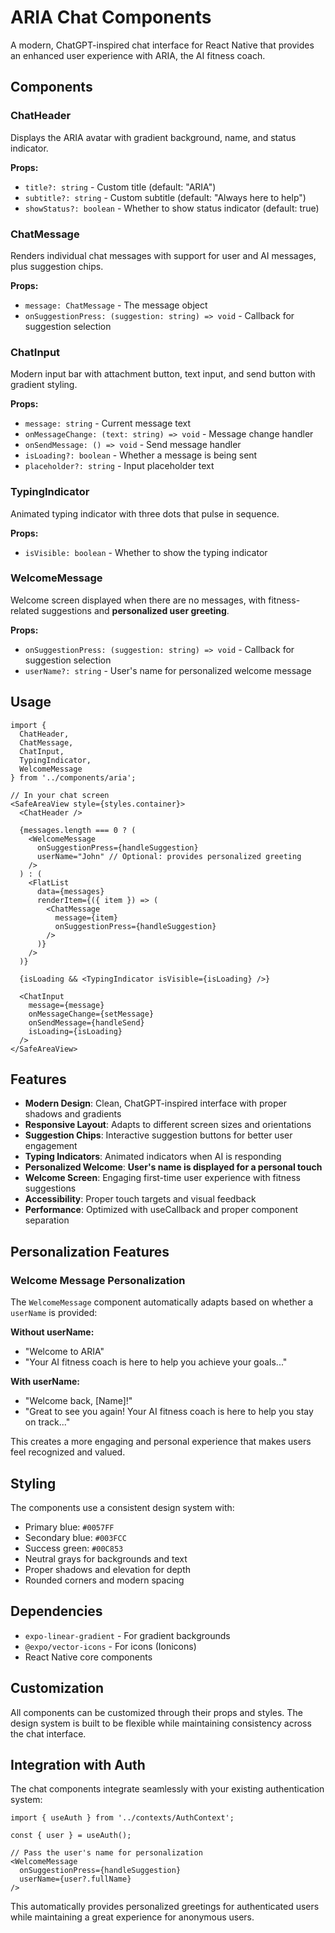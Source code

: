 # ARIA Chat Components

A modern, ChatGPT-inspired chat interface for React Native that provides an enhanced user experience with ARIA, the AI fitness coach.

## Components

### ChatHeader
Displays the ARIA avatar with gradient background, name, and status indicator.

**Props:**
- `title?: string` - Custom title (default: "ARIA")
- `subtitle?: string` - Custom subtitle (default: "Always here to help")
- `showStatus?: boolean` - Whether to show status indicator (default: true)

### ChatMessage
Renders individual chat messages with support for user and AI messages, plus suggestion chips.

**Props:**
- `message: ChatMessage` - The message object
- `onSuggestionPress: (suggestion: string) => void` - Callback for suggestion selection

### ChatInput
Modern input bar with attachment button, text input, and send button with gradient styling.

**Props:**
- `message: string` - Current message text
- `onMessageChange: (text: string) => void` - Message change handler
- `onSendMessage: () => void` - Send message handler
- `isLoading?: boolean` - Whether a message is being sent
- `placeholder?: string` - Input placeholder text

### TypingIndicator
Animated typing indicator with three dots that pulse in sequence.

**Props:**
- `isVisible: boolean` - Whether to show the typing indicator

### WelcomeMessage
Welcome screen displayed when there are no messages, with fitness-related suggestions and **personalized user greeting**.

**Props:**
- `onSuggestionPress: (suggestion: string) => void` - Callback for suggestion selection
- `userName?: string` - User's name for personalized welcome message

## Usage

```tsx
import { 
  ChatHeader, 
  ChatMessage, 
  ChatInput, 
  TypingIndicator, 
  WelcomeMessage 
} from '../components/aria';

// In your chat screen
<SafeAreaView style={styles.container}>
  <ChatHeader />
  
  {messages.length === 0 ? (
    <WelcomeMessage 
      onSuggestionPress={handleSuggestion}
      userName="John" // Optional: provides personalized greeting
    />
  ) : (
    <FlatList
      data={messages}
      renderItem={({ item }) => (
        <ChatMessage 
          message={item} 
          onSuggestionPress={handleSuggestion}
        />
      )}
    />
  )}
  
  {isLoading && <TypingIndicator isVisible={isLoading} />}
  
  <ChatInput
    message={message}
    onMessageChange={setMessage}
    onSendMessage={handleSend}
    isLoading={isLoading}
  />
</SafeAreaView>
```

## Features

- **Modern Design**: Clean, ChatGPT-inspired interface with proper shadows and gradients
- **Responsive Layout**: Adapts to different screen sizes and orientations
- **Suggestion Chips**: Interactive suggestion buttons for better user engagement
- **Typing Indicators**: Animated indicators when AI is responding
- **Personalized Welcome**: **User's name is displayed for a personal touch**
- **Welcome Screen**: Engaging first-time user experience with fitness suggestions
- **Accessibility**: Proper touch targets and visual feedback
- **Performance**: Optimized with useCallback and proper component separation

## Personalization Features

### Welcome Message Personalization
The `WelcomeMessage` component automatically adapts based on whether a `userName` is provided:

**Without userName:**
- "Welcome to ARIA"
- "Your AI fitness coach is here to help you achieve your goals..."

**With userName:**
- "Welcome back, [Name]!"
- "Great to see you again! Your AI fitness coach is here to help you stay on track..."

This creates a more engaging and personal experience that makes users feel recognized and valued.

## Styling

The components use a consistent design system with:
- Primary blue: `#0057FF`
- Secondary blue: `#003FCC`
- Success green: `#00C853`
- Neutral grays for backgrounds and text
- Proper shadows and elevation for depth
- Rounded corners and modern spacing

## Dependencies

- `expo-linear-gradient` - For gradient backgrounds
- `@expo/vector-icons` - For icons (Ionicons)
- React Native core components

## Customization

All components can be customized through their props and styles. The design system is built to be flexible while maintaining consistency across the chat interface.

## Integration with Auth

The chat components integrate seamlessly with your existing authentication system:

```tsx
import { useAuth } from '../contexts/AuthContext';

const { user } = useAuth();

// Pass the user's name for personalization
<WelcomeMessage 
  onSuggestionPress={handleSuggestion}
  userName={user?.fullName}
/>
```

This automatically provides personalized greetings for authenticated users while maintaining a great experience for anonymous users.